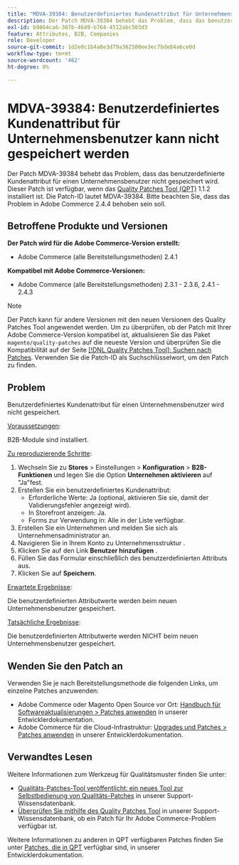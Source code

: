 ```yaml
---
title: "MDVA-39384: Benutzerdefiniertes Kundenattribut für Unternehmensbenutzer kann nicht gespeichert werden"
description: Der Patch MDVA-39384 behebt das Problem, dass das benutzerdefinierte Kundenattribut für einen Unternehmensbenutzer nicht gespeichert wird. Dieser Patch ist verfügbar, wenn das [Quality Patches Tool (QPT)](/help/announcements/adobe-commerce-announcements/magento-quality-patches-released-new-tool-to-self-serve-quality-patches.md) 1.1.2 installiert ist. Die Patch-ID lautet MDVA-39384. Bitte beachten Sie, dass das Problem in Adobe Commerce 2.4.4 behoben sein soll.
exl-id: b9864ca6-307b-4649-b764-4512abc503d3
feature: Attributes, B2B, Companies
role: Developer
source-git-commit: 1d2e0c1b4a8e3d79a362500ee3ec7bde84a6ce0d
workflow-type: tm+mt
source-wordcount: '462'
ht-degree: 0%

---
```


# MDVA-39384: Benutzerdefiniertes Kundenattribut für Unternehmensbenutzer kann nicht gespeichert werden

Der Patch MDVA-39384 behebt das Problem, dass das benutzerdefinierte Kundenattribut für einen Unternehmensbenutzer nicht gespeichert wird. Dieser Patch ist verfügbar, wenn das [Quality Patches Tool (QPT)](/help/announcements/adobe-commerce-announcements/magento-quality-patches-released-new-tool-to-self-serve-quality-patches.md) 1.1.2 installiert ist. Die Patch-ID lautet MDVA-39384. Bitte beachten Sie, dass das Problem in Adobe Commerce 2.4.4 behoben sein soll.

## Betroffene Produkte und Versionen

**Der Patch wird für die Adobe Commerce-Version erstellt:**

* Adobe Commerce (alle Bereitstellungsmethoden) 2.4.1

**Kompatibel mit Adobe Commerce-Versionen:**

* Adobe Commerce (alle Bereitstellungsmethoden) 2.3.1 - 2.3.6, 2.4.1 - 2.4.3

>[!NOTE]
>
>Der Patch kann für andere Versionen mit den neuen Versionen des Quality Patches Tool angewendet werden. Um zu überprüfen, ob der Patch mit Ihrer Adobe Commerce-Version kompatibel ist, aktualisieren Sie das Paket `magento/quality-patches` auf die neueste Version und überprüfen Sie die Kompatibilität auf der Seite [[!DNL Quality Patches Tool]: Suchen nach Patches](https://devdocs.magento.com/quality-patches/tool.html#patch-grid). Verwenden Sie die Patch-ID als Suchschlüsselwort, um den Patch zu finden.

## Problem

Benutzerdefiniertes Kundenattribut für einen Unternehmensbenutzer wird nicht gespeichert.

<u>Voraussetzungen</u>:

B2B-Module sind installiert.

<u>Zu reproduzierende Schritte</u>:

1. Wechseln Sie zu **Stores** > Einstellungen > **Konfiguration** > **B2B-Funktionen** und legen Sie die Option **Unternehmen aktivieren** auf &quot;Ja&quot;fest.
1. Erstellen Sie ein benutzerdefiniertes Kundenattribut:
   * Erforderliche Werte: Ja (optional, aktivieren Sie sie, damit der Validierungsfehler angezeigt wird).
   * In Storefront anzeigen: Ja.
   * Forms zur Verwendung in: Alle in der Liste verfügbar.
1. Erstellen Sie ein Unternehmen und melden Sie sich als Unternehmensadministrator an.
1. Navigieren Sie in Ihrem Konto zu Unternehmensstruktur .
1. Klicken Sie auf den Link **Benutzer hinzufügen** .
1. Füllen Sie das Formular einschließlich des benutzerdefinierten Attributs aus.
1. Klicken Sie auf **Speichern**.

<u>Erwartete Ergebnisse</u>:

Die benutzerdefinierten Attributwerte werden beim neuen Unternehmensbenutzer gespeichert.

<u>Tatsächliche Ergebnisse</u>:

Die benutzerdefinierten Attributwerte werden NICHT beim neuen Unternehmensbenutzer gespeichert.

## Wenden Sie den Patch an

Verwenden Sie je nach Bereitstellungsmethode die folgenden Links, um einzelne Patches anzuwenden:

* Adobe Commerce oder Magento Open Source vor Ort: [Handbuch für Softwareaktualisierungen > Patches anwenden](https://devdocs.magento.com/guides/v2.4/comp-mgr/patching/mqp.html) in unserer Entwicklerdokumentation.
* Adobe Commerce für die Cloud-Infrastruktur: [Upgrades und Patches > Patches anwenden](https://devdocs.magento.com/cloud/project/project-patch.html) in unserer Entwicklerdokumentation.

## Verwandtes Lesen

Weitere Informationen zum Werkzeug für Qualitätsmuster finden Sie unter:

* [Qualitäts-Patches-Tool veröffentlicht: ein neues Tool zur Selbstbedienung von Qualitäts-Patches](/help/announcements/adobe-commerce-announcements/magento-quality-patches-released-new-tool-to-self-serve-quality-patches.md) in unserer Support-Wissensdatenbank.
* [Überprüfen Sie mithilfe des Quality Patches Tool](/help/support-tools/patches-available-in-qpt-tool/check-patch-for-magento-issue-with-magento-quality-patches.md) in unserer Support-Wissensdatenbank, ob ein Patch für Ihr Adobe Commerce-Problem verfügbar ist.

Weitere Informationen zu anderen in QPT verfügbaren Patches finden Sie unter [Patches, die in QPT](https://devdocs.magento.com/quality-patches/tool.html#patch-grid) verfügbar sind, in unserer Entwicklerdokumentation.
